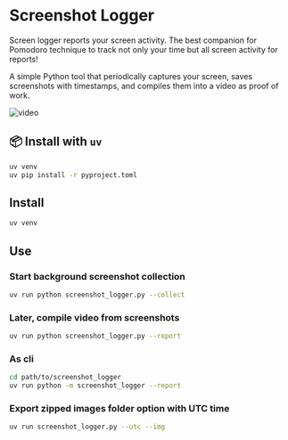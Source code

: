 # Screenshot Logger

Screen logger reports your screen activity. The best companion for Pomodoro technique to track not only your time but all screen activity for reports!

A simple Python tool that periodically captures your screen, saves screenshots with timestamps, and compiles them into a video as proof of work.

![video](https://github.com/user-attachments/assets/da4ef1ad-6c45-4271-8a98-4eed272a4311)

## 📦 Install with `uv`

```bash
uv venv
uv pip install -r pyproject.toml
```

## Install

```sh
uv venv
```

## Use

### Start background screenshot collection

```sh
uv run python screenshot_logger.py --collect
```

### Later, compile video from screenshots

```sh
uv run python screenshot_logger.py --report
```

### As cli

```sh
cd path/to/screenshot_logger
uv run python -m screenshot_logger --report
```

### Export zipped images folder option with UTC time

```sh
uv run screenshot_logger.py --utc --img
```
